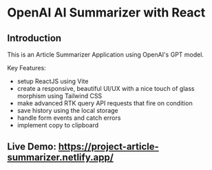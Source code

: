 # OpenAI AI Summarizer with React

## Introduction
This is an Article Summarizer Application using OpenAI's GPT model.
 
Key Features:
- setup ReactJS using Vite
- create a responsive, beautiful UI/UX with a nice touch of glass morphism using Tailwind CSS
- make advanced RTK query API requests that fire on condition
- save history using the local storage
- handle form events and catch errors
- implement copy to clipboard

## Live Demo: https://project-article-summarizer.netlify.app/
